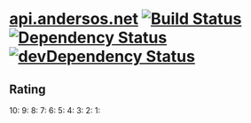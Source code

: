 # [api.andersos.net](api.andersos.net) [![Build Status](https://travis-ci.org/Andersos/api.andersos.net.svg?branch=gh-pages)](https://travis-ci.org/Andersos/api.andersos.net) [![Dependency Status](https://david-dm.org/Andersos/api.andersos.net.svg)](https://david-dm.org/Andersos/api.andersos.net) [![devDependency Status](https://david-dm.org/Andersos/api.andersos.net/dev-status.svg)](https://david-dm.org/Andersos/api.andersos.net#info=devDependencies)

## Rating

10:
9:
8:
7:
6:
5:
4:
3:
2:
1:

